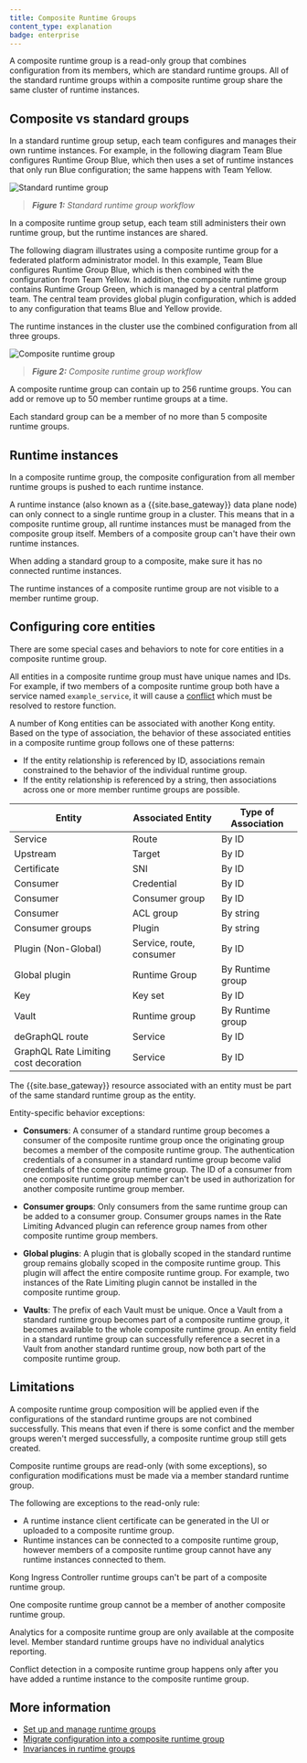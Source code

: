 ```yaml
---
title: Composite Runtime Groups
content_type: explanation
badge: enterprise
---
```


A composite runtime group is a read-only group that combines configuration from
its members, which are standard runtime groups. All of the standard runtime groups within a 
composite runtime group share the same cluster of runtime instances. 

## Composite vs standard groups

In a standard runtime group setup, each team configures and manages their own runtime instances.
For example, in the following diagram Team Blue configures Runtime Group Blue, which then uses a set of runtime instances that only run Blue configuration; the same happens with Team Yellow.

![Standard runtime group](/assets/images/docs/konnect/konnect-standard-rg.svg)
> _**Figure 1:** Standard runtime group workflow_

In a composite runtime group setup, each team still administers their own runtime group, but the runtime instances are shared. 

The following diagram illustrates using a composite runtime group for a federated platform administrator model. In this example, Team Blue configures Runtime Group Blue, which is then combined with the configuration from Team Yellow. In addition, the composite runtime group contains Runtime Group Green, which is managed by a central platform team. The central team provides global plugin configuration, which is added to any configuration that teams Blue and Yellow provide.

The runtime instances in the cluster use the combined configuration from all three groups.

![Composite runtime group](/assets/images/docs/konnect/konnect-composite-rg.svg)
> _**Figure 2:** Composite runtime group workflow_

A composite runtime group can contain up to 256 runtime groups. 
You can add or remove up to 50 member runtime groups at a time.

Each standard group can be a member of no more than 5 composite runtime groups.

## Runtime instances 

In a composite runtime group, the composite configuration from all member runtime groups is pushed to each runtime instance.

A runtime instance (also known as a {{site.base_gateway}} data plane node) can only connect to a single runtime group in a cluster.
This means that in a composite runtime group, all runtime instances must be managed from the composite group itself. 
Members of a composite group can't have their own runtime instances. 

When adding a standard group to a composite, make sure it has no connected runtime instances.

The runtime instances of a composite runtime group are not visible to a member runtime group.

## Configuring core entities

There are some special cases and behaviors to note for core entities in a composite runtime group.

All entities in a composite runtime group must have unique names and IDs. 
For example, if two members of a composite runtime group both have a service named `example_service`, 
it will cause a [conflict](/konnect/runtime-manager/composite-runtime-groups/conflicts/) which must be resolved to restore function.

A number of Kong entities can be associated with another Kong entity.
Based on the type of association, the behavior of these associated entities in a composite runtime group follows one of these patterns:
* If the entity relationship is referenced by ID, associations remain constrained to the behavior of the individual runtime group.
* If the entity relationship is referenced by a string, then associations across one or more member runtime groups are possible.

Entity | Associated Entity | Type of Association
-------|-------------------|--------------------
Service | Route | By ID
Upstream | Target | By ID
Certificate | SNI | By ID
Consumer | Credential | By ID
Consumer | Consumer group | By ID
Consumer | ACL group | By string
Consumer groups | Plugin | By string
Plugin (Non-Global) | Service, route, consumer | By ID
Global plugin | Runtime Group | By Runtime group
Key | Key set | By ID
Vault | Runtime group | By Runtime group
deGraphQL route | Service | By ID
GraphQL Rate Limiting cost decoration | Service | By ID

The {{site.base_gateway}} resource associated with an entity must be part of the same standard runtime group as the entity.

Entity-specific behavior exceptions:
* **Consumers**: A consumer of a standard runtime group becomes a consumer of the composite runtime group once the originating group becomes a member of the composite runtime group.
The authentication credentials of a consumer in a standard runtime group become valid credentials of the composite runtime group.
The ID of a consumer from one composite runtime group member can't be used in authorization for another composite runtime group member.

* **Consumer groups**: Only consumers from the same runtime group can be added to a consumer group.
Consumer groups names in the Rate Limiting Advanced plugin can reference group names from other composite runtime group members.

* **Global plugins**: A plugin that is globally scoped in the standard runtime group remains globally scoped in the composite runtime group. 
This plugin will affect the entire composite runtime group.
For example, two instances of the Rate Limiting plugin cannot be installed in the composite runtime group.

* **Vaults**: The prefix of each Vault must be unique.
Once a Vault from a standard runtime group becomes part of a composite runtime group, it becomes available to the whole composite runtime group.
An entity field in a standard runtime group can successfully reference a secret in a Vault from another standard runtime group, now both part of the composite runtime group.

## Limitations

A composite runtime group composition will be applied even if the configurations of the standard runtime groups are not combined successfully. 
This means that even if there is some confict and the member groups weren't merged successfully, a composite runtime group still gets created.

Composite runtime groups are read-only (with some exceptions), so configuration modifications must be made via a member standard runtime group. 

The following are exceptions to the read-only rule:
* A runtime instance client certificate can be generated in the UI or uploaded to a composite runtime group.
* Runtime instances can be connected to a composite runtime group, however members of a composite runtime group cannot have any runtime instances connected to them.

Kong Ingress Controller runtime groups can't be part of a composite runtime group.

One composite runtime group cannot be a member of another composite runtime group. 

Analytics for a composite runtime group are only available at the composite level. 
Member standard runtime groups have no individual analytics reporting.

Conflict detection in a composite runtime group happens only after you have added a runtime instance to the composite runtime group.
## More information
* [Set up and manage runtime groups](/konnect/runtime-manager/composite-runtime-groups/how-to/)
* [Migrate configuration into a composite runtime group](/konnect/runtime-manager/composite-runtime-groups/migrate/)
* [Invariances in runtime groups](/konnect/runtime-manager/composite-runtime-groups/invariances/)
